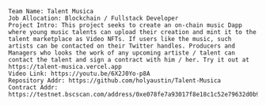 	Team Name: Talent Musica
	Job Allocation: Blockchain / Fullstack Developer
	Project Intro: This project seeks to create an on-chain music Dapp where young music talents can upload their creation and mint it to the talent marketplace as Video NFTs. If users like the music, such artists can be contacted on their Twitter handles. Producers and Managers who looks the work of any upcoming artiste / talent can contact the talent and sign a contract with him / her. Try it out at https://talent-musica.vercel.app
	Video Link: https://youtu.be/6X2J0Yo-p8A
	Repository Addr: https://github.com/holyaustin/Talent-Musica
	Contract Addr: https://testnet.bscscan.com/address/0xe078fe7a93017f8e18c1c52e79632d0b94c56c26
